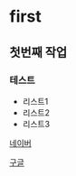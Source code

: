 # first
## 첫번째 작업
### 테스트
- 리스트1
- 리스트2
- 리스트3

[네이버](http://www.naver.com)

[구글](http://google.com)
